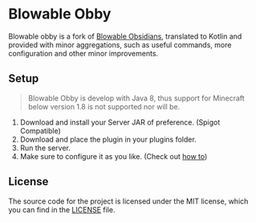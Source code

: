 # Blowable Obby

Blowable obby is a fork of [Blowable Obsidians](https://github.com/SpillereNO/BlowableObsidians), translated to Kotlin
and provided with minor aggregations, such as useful commands, more configuration and other minor improvements.


## Setup

> Blowable Obby is develop with Java 8, thus support for Minecraft below version 1.8 is not supported nor will be.

1. Download and install your Server JAR of preference. (Spigot Compatible)
2. Download and place the plugin in your plugins folder.
3. Run the server.
4. Make sure to configure it as you like. (Check out [how to](Configuration.md))


## License

The source code for the project is licensed under the MIT license, which you can find in the [LICENSE](./LICENSE) file.